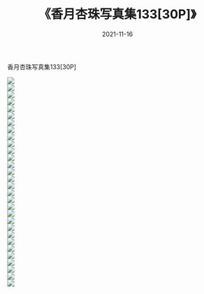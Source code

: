 ﻿---
layout: post
title:  《香月杏珠写真集133[30P]》
date:   2021-11-16
img: http://img.660000.xyz/Sharelink/性感/2021/香月杏珠写真集133[30P]/000.jpg
categories: [美女, 清纯, 唯美]
---

香月杏珠写真集133[30P]

  ![](http://img.660000.xyz/Sharelink/性感/2021/香月杏珠写真集133[30P]/001.jpg) <br> ![](http://img.660000.xyz/Sharelink/性感/2021/香月杏珠写真集133[30P]/002.jpg) <br> ![](http://img.660000.xyz/Sharelink/性感/2021/香月杏珠写真集133[30P]/003.jpg) <br> ![](http://img.660000.xyz/Sharelink/性感/2021/香月杏珠写真集133[30P]/004.jpg) <br> ![](http://img.660000.xyz/Sharelink/性感/2021/香月杏珠写真集133[30P]/005.jpg) <br> ![](http://img.660000.xyz/Sharelink/性感/2021/香月杏珠写真集133[30P]/006.jpg) <br> ![](http://img.660000.xyz/Sharelink/性感/2021/香月杏珠写真集133[30P]/007.jpg) <br> ![](http://img.660000.xyz/Sharelink/性感/2021/香月杏珠写真集133[30P]/008.jpg) <br> ![](http://img.660000.xyz/Sharelink/性感/2021/香月杏珠写真集133[30P]/009.jpg) <br> ![](http://img.660000.xyz/Sharelink/性感/2021/香月杏珠写真集133[30P]/010.jpg) <br> ![](http://img.660000.xyz/Sharelink/性感/2021/香月杏珠写真集133[30P]/011.jpg) <br> ![](http://img.660000.xyz/Sharelink/性感/2021/香月杏珠写真集133[30P]/012.jpg) <br> ![](http://img.660000.xyz/Sharelink/性感/2021/香月杏珠写真集133[30P]/013.jpg) <br> ![](http://img.660000.xyz/Sharelink/性感/2021/香月杏珠写真集133[30P]/014.jpg) <br> ![](http://img.660000.xyz/Sharelink/性感/2021/香月杏珠写真集133[30P]/015.jpg) <br> ![](http://img.660000.xyz/Sharelink/性感/2021/香月杏珠写真集133[30P]/016.jpg) <br> ![](http://img.660000.xyz/Sharelink/性感/2021/香月杏珠写真集133[30P]/017.jpg) <br> ![](http://img.660000.xyz/Sharelink/性感/2021/香月杏珠写真集133[30P]/018.jpg) <br> ![](http://img.660000.xyz/Sharelink/性感/2021/香月杏珠写真集133[30P]/019.jpg) <br> ![](http://img.660000.xyz/Sharelink/性感/2021/香月杏珠写真集133[30P]/020.jpg) <br> ![](http://img.660000.xyz/Sharelink/性感/2021/香月杏珠写真集133[30P]/021.jpg) <br> ![](http://img.660000.xyz/Sharelink/性感/2021/香月杏珠写真集133[30P]/022.jpg) <br> ![](http://img.660000.xyz/Sharelink/性感/2021/香月杏珠写真集133[30P]/023.jpg) <br> ![](http://img.660000.xyz/Sharelink/性感/2021/香月杏珠写真集133[30P]/024.jpg) <br> ![](http://img.660000.xyz/Sharelink/性感/2021/香月杏珠写真集133[30P]/025.jpg) <br> ![](http://img.660000.xyz/Sharelink/性感/2021/香月杏珠写真集133[30P]/026.jpg) <br> ![](http://img.660000.xyz/Sharelink/性感/2021/香月杏珠写真集133[30P]/027.jpg) <br> ![](http://img.660000.xyz/Sharelink/性感/2021/香月杏珠写真集133[30P]/028.jpg) <br> ![](http://img.660000.xyz/Sharelink/性感/2021/香月杏珠写真集133[30P]/029.jpg) <br> ![](http://img.660000.xyz/Sharelink/性感/2021/香月杏珠写真集133[30P]/030.jpg) <br>